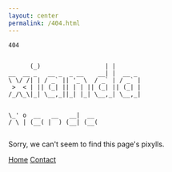 ```yaml
---
layout: center
permalink: /404.html
---
```


```
404


      (_)                  | |       
__  __ _   __ _  _ __    __| |  __ _ 
\ \/ /| | / _` || '_ \  / _` | / _` |
 >  < | || (_| || | | || (_| || (_| |
/_/\_\|_| \__,_||_| |_| \__,_| \__,_|

                          
\_' o  __   __   __|  __  
/ \ | (__( |  ) (__| (__( 
                          
```

Sorry, we can't seem to find this page's pixylls.

<div class="mt3">
  <a href="{{ site.baseurl }}/" class="button button-blue button-big">Home</a>
  <a href="{{ site.baseurl }}/contact/" class="button button-blue button-big">Contact</a>
</div>
